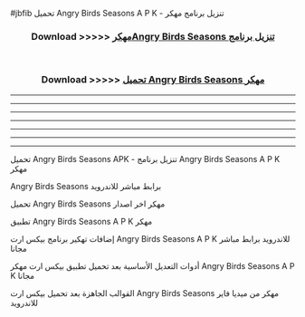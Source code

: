 #jbfib تحميل Angry Birds Seasons  A P K - تنزيل برنامج مهكر



<div align="center">
<h3>Download >>>>> <a href="https://runaway1.web.app/?sq=Angry Birds Seasons ">مهكرAngry Birds Seasons  تنزيل برنامج</a></h3><br>

<h3>Download >>>>> <a href="https://runaway1.web.app/?sq=Angry Birds Seasons ">تحميل Angry Birds Seasons  مهكر</a></h3>
</div>


----------------------------------------------------------

----------------------------------------------------------

----------------------------------------------------------

----------------------------------------------------------

----------------------------------------------------------

----------------------------------------------------------

----------------------------------------------------------

تحميل Angry Birds Seasons  APK - تنزيل برنامج Angry Birds Seasons  A P K مهكر

Angry Birds Seasons  برابط مباشر للاندرويد

تحميل Angry Birds Seasons  مهكر اخر اصدار

تطبيق Angry Birds Seasons  A P K مهكر

إضافات تهكير برنامج بيكس ارت Angry Birds Seasons  A P K للاندرويد برابط مباشر مجانا

أدوات التعديل الأساسية بعد تحميل تطبيق بيكس ارت مهكر Angry Birds Seasons  A P K مجانا

القوالب الجاهزة بعد تحميل بيكس ارت Angry Birds Seasons  مهكر من ميديا فاير للاندرويد


